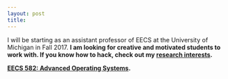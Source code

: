 ```yaml
---
layout: post
title:
---
```

<p class="message">
I will be starting as an assistant professor of EECS at the University of Michigan in Fall 2017. <b>I am looking for creative and motivated students to work with. If you know how to hack, check out my <a href="{{ site.baseurl }}research">research interests</a>. </b></p>

  <p class="message">
<a href="{{ site.baseurl }}teaching"> <b> EECS 582: Advanced Operating Systems</a>. </b></p>